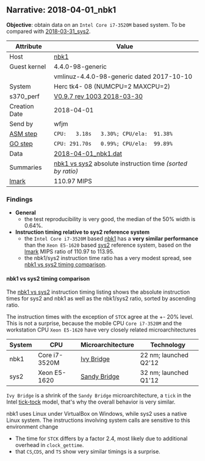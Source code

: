 ## Narrative: 2018-04-01_nbk1

**Objective**: obtain data on an `Intel Core i7-3520M` based system.
To be compared with [2018-03-31_sys2](2018-03-31_sys2.md).

| Attribute | Value |
| --------- | ----- |
| Host   | [nbk1](hostinfo_nbk1.md) |
| Guest kernel | 4.4.0-98-generic |
|              | vmlinuz-4.4.0-98-generic dated 2017-10-10 |
| System | Herc tk4- 08 (NUMCPU=2 MAXCPU=2) |
| s370_perf | [V0.9.7  rev  1003  2018-03-30](https://github.com/wfjm/s370-perf/blob/2685ff0/codes/s370_perf.asm) |
| Creation Date | 2018-04-01 |
| Send by | wfjm |
| [ASM step](README_narr.md#user-content-asm) | `CPU:   3.18s   3.30%; CPU/ela:  91.38%` |
| [GO step](README_narr.md#user-content-go)   | `CPU: 291.70s   0.99%; CPU/ela:  99.89%` |
| Data | [2018-04-01_nbk1.dat](../data/2018-04-01_nbk1.dat) |
| Summaries | [nbk1 vs sys2](sum_2018-04-01_sys2_and_nbk1.dat) absolute instruction time _(sorted by ratio)_ |
| [lmark](README_narr.md#user-content-lmark) | 110.97 MIPS |

### Findings <a name="find"></a>
- **General**
  - the test reproducibility is very good, the median of the 50% width is 0.64%.
- **Instruction timing relative to sys2 reference system**
  - the `Intel Core i7-3520M` based [nbk1](hostinfo_nbk1.md) has a
    **very similar performance** than the `Xeon E5-1620` based
    [sys2](hostinfo_sys2.md) reference system, based on the
    [lmark](README_narr.md#user-content-lmark) MIPS ratio of 110.97 to 113.95.
  - the nbk1/sys2 instruction time ratio has a very modest spread, see
    [nbk1 vs sys2 timing comparison](#user-content-find-vs-sys2).

#### nbk1 vs sys2 timing comparison <a name="find-vs-sys2"></a>
The [nbk1 vs sys2](sum_2018-04-01_sys2_and_nbk1.dat) instruction
timing listing shows the  absolute instruction times for sys2 and nbk1
as well as the nbk1/sys2 ratio, sorted by ascending ratio.

The instruction times with the exception of `STCK` agree at the +- 20% level.
This is not a surprise, because the mobile CPU `Core i7-3520M` and the
workstation CPU `Xeon E5-1620` have very closely related microarchitectures

| System | CPU | Microarchitecture | Technology |
| ------ | --- | ----------------- | ---------- |
| nbk1   | Core i7-3520M | [Ivy Bridge](https://en.wikipedia.org/wiki/Ivy_Bridge_(microarchitecture))   | 22 nm; launched Q2'12 |
| sys2   | Xeon E5-1620  | [Sandy Bridge](https://en.wikipedia.org/wiki/Sandy_Bridge) | 32 nm; launched Q1'12 |

`Ivy Bridge` is a shrink of the `Sandy Bridge` microarchitecture, a `tick`
in the Intel
[tick-tock](https://en.wikipedia.org/wiki/Tick%E2%80%93tock_model) model,
that's why the overall behavior is very similar.

nbk1 uses Linux under VirtualBox on Windows, while sys2 uses a native
Linux system. The instructions involving system calls are sensitive to
this environment change
- The time for `STCK` differs by a factor 2.4, most likely due to
  additional overhead in `clock_gettime`.
- that `CS`,`CDS`, and `TS` show very similar timings is a surprise.
